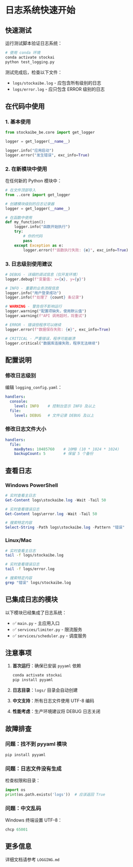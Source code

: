 # 日志系统快速开始

## 快速测试

运行测试脚本验证日志系统：

```bash
# 使用 conda 环境
conda activate stockai
python test_logging.py
```

测试完成后，检查以下文件：
- `logs/stockaibe.log` - 应包含所有级别的日志
- `logs/error.log` - 应只包含 ERROR 级别的日志

## 在代码中使用

### 1. 基本使用

```python
from stockaibe_be.core import get_logger

logger = get_logger(__name__)

logger.info("应用启动")
logger.error("发生错误", exc_info=True)
```

### 2. 在新模块中使用

在任何新的 Python 模块中：

```python
# 在文件顶部导入
from ..core import get_logger

# 创建模块级别的日志记录器
logger = get_logger(__name__)

# 在函数中使用
def my_function():
    logger.info("函数开始执行")
    try:
        # 你的代码
        pass
    except Exception as e:
        logger.error(f"函数执行失败: {e}", exc_info=True)
```

### 3. 日志级别使用建议

```python
# DEBUG - 详细的调试信息（仅开发环境）
logger.debug(f"变量值: x={x}, y={y}")

# INFO - 重要的业务流程信息
logger.info("用户登录成功")
logger.info(f"处理了 {count} 条记录")

# WARNING - 警告但不影响运行
logger.warning("配置项缺失，使用默认值")
logger.warning(f"API 调用超时，将重试")

# ERROR - 错误但程序可以继续
logger.error(f"数据保存失败: {e}", exc_info=True)

# CRITICAL - 严重错误，程序可能崩溃
logger.critical("数据库连接失败，程序无法继续")
```

## 配置说明

### 修改日志级别

编辑 `logging_config.yaml`：

```yaml
handlers:
  console:
    level: INFO    # 控制台显示 INFO 及以上
  file:
    level: DEBUG   # 文件记录 DEBUG 及以上
```

### 修改日志文件大小

```yaml
handlers:
  file:
    maxBytes: 10485760    # 10MB (10 * 1024 * 1024)
    backupCount: 5        # 保留 5 个备份
```

## 查看日志

### Windows PowerShell

```powershell
# 实时查看主日志
Get-Content logs\stockaibe.log -Wait -Tail 50

# 实时查看错误日志
Get-Content logs\error.log -Wait -Tail 50

# 搜索特定内容
Select-String -Path logs\stockaibe.log -Pattern "错误"
```

### Linux/Mac

```bash
# 实时查看主日志
tail -f logs/stockaibe.log

# 实时查看错误日志
tail -f logs/error.log

# 搜索特定内容
grep "错误" logs/stockaibe.log
```

## 已集成日志的模块

以下模块已经集成了日志系统：

- ✅ `main.py` - 主应用入口
- ✅ `services/limiter.py` - 限流服务
- ✅ `services/scheduler.py` - 调度服务

## 注意事项

1. **首次运行**：确保已安装 `pyyaml` 依赖
   ```bash
   conda activate stockai
   pip install pyyaml
   ```

2. **日志目录**：`logs/` 目录会自动创建

3. **中文支持**：所有日志文件使用 UTF-8 编码

4. **性能考虑**：生产环境建议将 DEBUG 日志关闭

## 故障排查

### 问题：找不到 pyyaml 模块

```bash
pip install pyyaml
```

### 问题：日志文件没有生成

检查权限和目录：
```python
import os
print(os.path.exists('logs'))  # 应该返回 True
```

### 问题：中文乱码

Windows 终端设置 UTF-8：
```powershell
chcp 65001
```

## 更多信息

详细文档请参考 `LOGGING.md`
